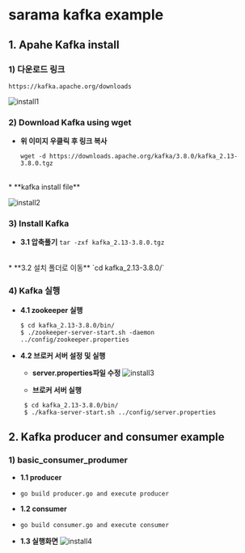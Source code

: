 # sarama kafka example

## 1. Apahe Kafka install
### 1) 다운로드 링크
    https://kafka.apache.org/downloads

![install1](https://github.com/user-attachments/assets/e7ce4e69-6bdd-4145-8de3-d84f3c7e7181)

### 2) Download Kafka using wget
* **위 이미지 우클릭 후 링크 복사**

    `wget -d https://downloads.apache.org/kafka/3.8.0/kafka_2.13-3.8.0.tgz`
<br/> 
* **kafka install file**

![install2](https://github.com/user-attachments/assets/d16daaef-6643-4e68-b889-5da26ebc7163)
    
### 3) Install Kafka
 * **3.1 압축풀기**
    `tar -zxf kafka_2.13-3.8.0.tgz`
<br/> 
 * **3.2 설치 폴더로 이동**
    `cd kafka_2.13-3.8.0/`

### 4) Kafka 실행
 * **4.1 zookeeper 실행** 
    ```
    $ cd kafka_2.13-3.8.0/bin/
    $ ./zookeeper-server-start.sh -daemon ../config/zookeeper.properties
    ```

 * **4.2 브로커 서버 설정 및 실행** 
   - **server.properties파일 수정**
   ![install3](https://github.com/user-attachments/assets/5f427025-c0f9-4295-81f5-5045052656a7)

   - **브로커 서버 실행**
   ```
    $ cd kafka_2.13-3.8.0/bin/
    $ ./kafka-server-start.sh ../config/server.properties
    ```
 
 ## 2. Kafka producer and consumer example
 ### 1) basic_consumer_produmer
 * **1.1 producer**
  - `go build producer.go and execute producer`
  
 * **1.2 consumer**
  - `go build consumer.go and execute consumer`

 * **1.3 실행화면**
 ![install4](https://github.com/user-attachments/assets/4c8015b6-bf74-4308-9dc0-cf68c129a1ad)